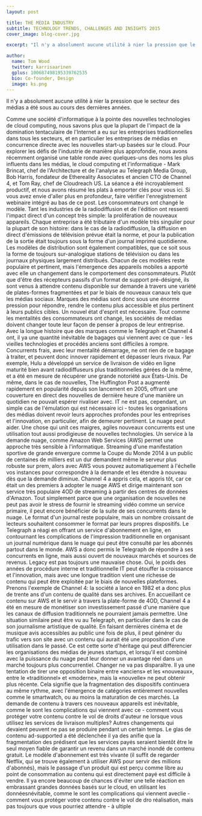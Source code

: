 ```yaml
---
layout: post

title: THE MEDIA INDUSTRY
subtitle: TECHNOLOGY TRENDS, CHALLENGES AND INSIGHTS 2015
cover_image: blog-cover.jpg

excerpt: "Il n'y a absolument aucune utilité à nier la pression que le secteur des médias a été sous au cours des dernières années."

author:
  name: Tom Wood
  twitter: karrisaarinen
  gplus: 100687498195339762535
  bio: Co-founder, Design
  image: ks.png
---
```


Il n'y a absolument aucune utilité à nier la pression que le secteur des médias a été sous au cours des dernières années.

Comme une société d'informatique à la pointe des nouvelles technologies de cloud computing, nous savons plus que la plupart de l'impact de la domination tentaculaire de l'Internet a eu sur les entreprises traditionnelles dans tous les secteurs, et en particulier les entreprises de médias en concurrence directe avec les nouvelles start-up basées sur le cloud. Pour explorer les défis de l'industrie de manière plus approfondie, nous avons récemment organisé une table ronde avec quelques-uns des noms les plus influents dans les médias, le cloud computing et l'informatique - Mark Brincat, chef de l'Architecture et de l'analyse au Telegraph Media Group, Bob Harris, fondateur de Ethereality Associates et ancien CTO de Channel 4, et Tom Ray, chef de Cloudreach US. La séance a été incroyablement productif, et nous avons résumé les plats à emporter clés pour vous ici. Si vous avez envie d'aller plus en profondeur, faire vérifier l'enregistrement webinaire intégré au bas de ce post.
Les consommateurs ont changé le modèle. Tant les industries de la radiodiffusion et de l'édition ont ressenti l'impact direct d'un concept très simple: la prolifération de nouveaux appareils. Chaque entreprise a été tributaire d'un modèle très singulier pour la plupart de son histoire: dans le cas de la radiodiffusion, la diffusion en direct d'émissions de télévision prévue était la norme, et pour la publication de la sortie était toujours sous la forme d'un journal imprimé quotidienne. Les modèles de distribution sont également compatibles, que ce soit sous la forme de toujours sur-analogique stations de télévision ou dans les journaux physiques largement distribués. Chacun de ces modèles reste populaire et pertinent, mais l'émergence des appareils mobiles a apporté avec elle un changement dans le comportement des consommateurs. Plutôt que d'être des récepteurs passifs d'un format de support pré-désigné, ils sont venus à attendre contenu disponible sur demande à travers une variété de plates-formes fragmentées et par le biais de nouveaux canaux tels que les médias sociaux. Marques des médias sont donc sous une énorme pression pour répondre, rendre le contenu plus accessible et plus pertinent à leurs publics cibles.
Un nouvel état d'esprit est nécessaire. Tout comme les mentalités des consommateurs ont changé, les sociétés de médias doivent changer toute leur façon de penser à propos de leur entreprise. Avec la longue histoire que des marques comme le Telegraph et Channel 4 ont, il ya une quantité inévitable de bagages qui viennent avec ce que - les vieilles technologies et procédés anciens sont difficiles à rompre. Concurrents frais, avec leur mentalité démarrage, ne ont rien de ce bagage à traiter, et peuvent donc innover rapidement et dépasser leurs rivaux. Par exemple, Hulu a développé un service de livraison de vidéo en ligne maturité bien avant radiodiffuseurs plus traditionnelles gérées de la même, et a été en mesure de récupérer une grande notoriété aux États-Unis. De même, dans le cas de nouvelles, The Huffington Post a augmenté rapidement en popularité depuis son lancement en 2005, offrant une couverture en direct des nouvelles de dernière heure d'une manière un quotidien ne pouvait espérer rivaliser avec. IT ne est pas, cependant, un simple cas de l'émulation qui est nécessaire ici - toutes les organisations des médias doivent revoir leurs approches profondes pour les entreprises et l'innovation, en particulier, afin de demeurer pertinent.
Le nuage peut aider. Une chose qui unit ces maigres, agiles nouveaux concurrents est une utilisation tout aussi prodigieuse de nouvelles technologies. Un service à la demande nuage, comme Amazon Web Services (AWS) permet une approche très sensible à l'informatique. Streaming d'une manifestation sportive de grande envergure comme la Coupe du Monde 2014 à un public de centaines de milliers est un dur demandent même le serveur plus robuste sur prem, alors avec AWS vous pouvez automatiquement à l'échelle vos instances pour correspondre à la demande et les étendre à nouveau dès que la demande diminue. Channel 4 a appris cela, et appris tôt, car ce était un des premiers à adopter le nuage AWS et dirige maintenant son service très populaire 4OD de streaming à partir des centres de données d'Amazon. Tout simplement parce que une organisation de nouvelles ne peut pas avoir le stress de fournir le streaming vidéo comme un service primaire, il peut encore bénéficier de la suite de ses concurrents dans le nuage. Le format d'un journal reste populaire, mais un nombre croissant de lecteurs souhaitent consommer le format par leurs propres dispositifs. Le Telegraph a réagi en offrant un service d'abonnement en ligne, en contournant les complications de l'impression traditionnelle en organisant un journal numérique dans le nuage qui peut être consulté par les abonnés partout dans le monde. AWS a donc permis le Telegraph de répondre à ses concurrents en ligne, mais aussi ouvert de nouveaux marchés et sources de revenus.
Legacy est pas toujours une mauvaise chose. Oui, le poids des années de procédure interne et traditionnelle IT peut étouffer la croissance et l'innovation, mais avec une longue tradition vient une richesse de contenu qui peut être exploitée par le biais de nouvelles plateformes. Prenons l'exemple de Channel 4: la société a lancé en 1982 et a donc plus de trente ans d'un contenu de qualité dans ses archives. En accueillant ce contenu sur AWS et le servir à travers la plate-forme de 4OD, Channel 4 a été en mesure de monétiser son investissement passé d'une manière que les canaux de diffusion traditionnels ne pourraient jamais permettre. Une situation similaire peut être vu au Telegraph, en particulier dans le cas de son journalisme artistique de qualité. En faisant dernières cinéma et de musique avis accessibles au public une fois de plus, il peut générer du trafic vers son site avec un contenu qui aurait été une proposition d'une utilisation dans le passé. Ce est cette sorte d'héritage qui peut différencier les organisations des médias de jeunes startups, et lorsqu'il est combiné avec la puissance du nuage peut leur donner un avantage réel dans un marché toujours plus concurrentiel.
Changer ne va pas disparaître. Il ya une tentation de tirer une opposition binaire entre «anciens» et les «nouveaux», entre le «traditionnel» et «moderne», mais la «nouvelle» ne peut obtenir plus récente. Cela signifie que la fragmentation des dispositifs continuera au même rythme, avec l'émergence de catégories entièrement nouvelles comme le smartwatch, ou au moins la maturation de ces marchés. La demande de contenu à travers ces nouveaux appareils est inévitable, comme le sont les complications qui viennent avec ce - comment vous protéger votre contenu contre le vol de droits d'auteur ne lorsque vous utilisez les services de livraison multiples? Autres changements qui devaient peuvent ne pas se produire pendant un certain temps. Le glas de contenu ad-supported a été déclenchée il ya des anifie que la fragmentation des prédisent que les services payés seraient bientôt être le seul moyen fiable de garantir un revenu dans un marché inondé de contenu gratuit. Le modèle d'abonnement est très vivante (il suffit de regarder Netflix, qui se trouve également à utiliser AWS pour servir des millions d'abonnés), mais le passage d'un produit qui est perçu comme libre au point de consommation au contenu qui est directement payé est difficile à vendre. Il ya encore beaucoup de chances d'éviter une telle réaction en embrassant grandes données basés sur le cloud, en utilisant les donnéesnévitable, comme le sont les complications qui viennent aveclie - comment vous protéger votre contenu contre le vol de dro réalisation, mais pas toujours que vous pourriez attendre - à ultiple